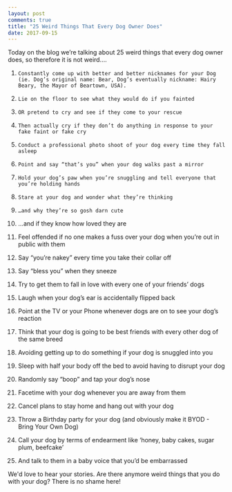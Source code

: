 ```yaml
---
layout: post
comments: true
title: "25 Weird Things That Every Dog Owner Does"
date: 2017-09-15
---
```


Today on the blog we’re talking about 25 weird things that every dog owner does, so therefore it is not weird….

1.     Constantly come up with better and better nicknames for your Dog (ie. Dog’s original name: Bear, Dog’s eventually nickname: Hairy Beary, the Mayor of Beartown, USA).

2.     Lie on the floor to see what they would do if you fainted

3.     OR pretend to cry and see if they come to your rescue

4.     Then actually cry if they don’t do anything in response to your fake faint or fake cry

5.     Conduct a professional photo shoot of your dog every time they fall asleep

6.     Point and say “that’s you” when your dog walks past a mirror

7.     Hold your dog’s paw when you’re snuggling and tell everyone that you’re holding hands

8.     Stare at your dog and wonder what they’re thinking

9.     …and why they’re so gosh darn cute

10.  …and if they know how loved they are

11.  Feel offended if no one makes a fuss over your dog when you’re out in public with them

12.  Say “you’re nakey” every time you take their collar off

13.  Say “bless you” when they sneeze

14.  Try to get them to fall in love with every one of your friends’ dogs

15.  Laugh when your dog’s ear is accidentally flipped back

16.  Point at the TV or your Phone whenever dogs are on to see your dog’s reaction

17.  Think that your dog is going to be best friends with every other dog of the same breed

18.  Avoiding getting up to do something if your dog is snuggled into you

19.  Sleep with half your body off the bed to avoid having to disrupt your dog

20.  Randomly say “boop” and tap your dog’s nose

21.  Facetime with your dog whenever you are away from them

22.  Cancel plans to stay home and hang out with your dog

23.  Throw a Birthday party for your dog (and obviously make it BYOD - Bring Your Own Dog)

24.  Call your dog by terms of endearment like ‘honey, baby cakes, sugar plum, beefcake’

25.  And talk to them in a baby voice that you’d be embarrassed

We'd love to hear your stories. Are there anymore weird things that you do with your dog? There is no shame here! 
